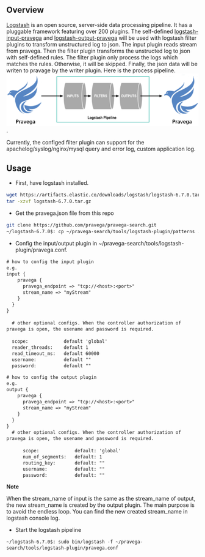 ## Overview

[Logstash](https://github.com/elastic/logstash) is an open source, server-side data processing pipeline. It has a pluggable framework featuring over 200 plugins. The self-defined [logstash-input-pravega](https://github.com/pravega/logstash-input-pravega) and  [logstash-output-pravega](https://github.com/pravega/logstash-output-pravega) will be used with logstash filter plugins to transform unstructured log to json.
The input plugin reads stream from pravega. Then the filter plugin transforms the unstructed log to json with self-defined rules. The filter plugin only process the logs which matches the rules. Otherwise, it will be skipped. Finally, the json data will be writen to pravage by the writer plugin. Here is the process pipeline.
![pipeline](img/pipeline.png).

Currently, the configed filter plugin can support for the apachelog/syslog/nginx/mysql query and error log, custom application log.


## Usage
- First, have logstash installed.
```sh
wget https://artifacts.elastic.co/downloads/logstash/logstash-6.7.0.tar.gz
tar -xzvf logstash-6.7.0.tar.gz
```
- Get the pravega.json file from this repo
```sh
git clone https://github.com/pravega/pravega-search.git
~/logstash-6.7.0$: cp ~/pravega-search/tools/logstash-plugin/patterns .
```
- Config the input/output plugin in ~/pravega-search/tools/logstash-plugin/pravega.conf.
```
# how to config the input plugin
e.g.
input {
    pravega {
      pravega_endpoint => "tcp://<host>:<port>"
      stream_name => "myStream"
    }
  }
}

  # other optional configs. When the controller authorization of pravega is open, the usename and password is required.

  scope:             default 'global'
  reader_threads:    default 1
  read_timeout_ms:   default 60000
  username:          default ""
  password:          default ""

```
```
# how to config the output plugin
e.g.
output {
    pravega {
      pravega_endpoint => "tcp://<host>:<port>"
      stream_name => "myStream"
    }
  }
}
  # other optional configs. When the controller authorization of pravega is open, the usename and password is required.

      scope:             default: 'global'
      num_of_segments:   default: 1
      routing_key:       default: ""
      username:          default: ""
      password:          default: ""
```
**Note**

 When the stream_name of input is the same as the stream_name of output, the new stream_name is created by the output plugin. The main purpose is to avoid the endless loop. You can find the new created stream_name in logstash console log.

- Start the logstash pipeline
```
~/logstash-6.7.0$: sudo bin/logstash -f ~/pravega-search/tools/logstash-plugin/pravega.conf
```
